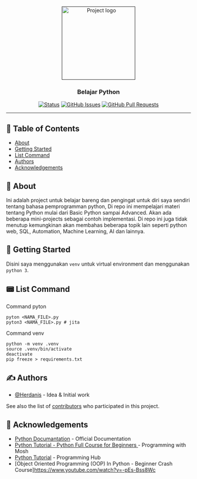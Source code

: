 <p align="center">
  <a href="" rel="noopener">
 <img width=200px height=200px src="https://avatars.githubusercontent.com/u/45662503?v=4g" alt="Project logo"></a>
</p>

<h3 align="center">Belajar Python</h3>

<div align="center">

[![Status](https://img.shields.io/badge/status-active-success.svg)]()
[![GitHub Issues](https://img.shields.io/github/issues/Herdanis/Belajar-Python)](https://github.com/Herdanis/Belajar-Python)
[![GitHub Pull Requests](https://img.shields.io/github/issues-pr/Herdanis/Belajar-Python)](https://github.com/Herdanis/Belajar-Python/pulls)

</div>

---

## 📝 Table of Contents

- [About](#about)
- [Getting Started](#getting_started)
- [List Command](#command)
- [Authors](#authors)
- [Acknowledgements](#acknowledgement)

## 🧐 About <a name = "about"></a>

Ini adalah project untuk belajar bareng dan pengingat untuk diri saya sendiri tentang bahasa pemprogramman python, Di repo ini mempelajari materi tentang Python mulai dari Basic Python sampai Advanced. Akan ada beberapa mini-projects sebagai contoh implementasi. Di repo ini juga tidak menutup kemungkinan akan membahas beberapa topik lain seperti python web, SQL, Automation, Machine Learning, AI dan lainnya.

## 🏁 Getting Started <a name = "getting_started"></a>

Disini saya menggunakan `venv` untuk virtual environment dan menggunakan `python 3`.

## 📟 List Command <a name="command"></a>

Command pyton

```
pyton <NAMA_FILE>.py
pyton3 <NAMA_FILE>.py # jita
```

Command venv

```
python -m venv .venv
source .venv/bin/activate
deactivate
pip freeze > requirements.txt
```

## ✍️ Authors <a name = "authors"></a>

- [@Herdanis](https://github.com/Herdanis) - Idea & Initial work

See also the list of [contributors](https://github.com/Herdanis/Belajar-Python/graphs/contributors) who participated in this project.

## 🎉 Acknowledgements <a name = "acknowledgement"></a>

- [Python Documantation](https://www.python.org/doc/) - Official Documentation
- [Python Tutorial - Python Full Course for Beginners ](https://www.youtube.com/watch?v=_uQrJ0TkZlc) - Programming with Mosh
- [Python Tutorial](https://programminghub.io/coursedetail/programming/learn/Python/) - Programming Hub
- [Object Oriented Programming (OOP) In Python - Beginner Crash Course]https://www.youtube.com/watch?v=-pEs-Bss8Wc
